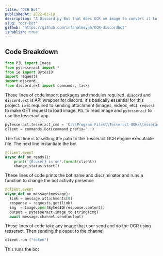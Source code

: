 ```yaml
---
title: "OCR Bot"
publishedAt: 2022-02-10
description: "A Discord.py Bot that does OCR on image to convert it to text. It using tesseract to do optical character recognition"
slug: "ocr-bot"
github: "https://github.com/irfanalmsyah/OCR-discordbot"
isPublish: true
---
```


## Code Breakdown
```py
from PIL import Image
from pytesseract import *
from io import BytesIO
import requests
import discord
from discord.ext import commands, tasks
```
These lines of code import packages and modules required. `discord` and `discord.ext` is API wrapper for discord. It's basically essential for this project. `io` is required to sending attachment (images, videos, etc). `request` to make GET request to load image. `PIL` to read image and `pytesseract` to use the tesseract app 

```py
pytesseract.tesseract_cmd = 'C:\\Program Files\\Tesseract-OCR\\tesseract.exe'
client = commands.Bot(command_prefix='.')
```
The first line is to setting the path to the Tesseract OCR engine executable file. The next line instantiate the bot

```py
@client.event
async def on_ready():
	print('{0.user} is on'.format(client))
	change_status.start()
```

These lines of code prints the bot name and discriminator and runs a function to change the bot activity presence

```py
@client.event
async def on_message(message):
  link = message.attachments[0]
  response = requests.get(link)
  img  = Image.open(BytesIO(response.content))
  output = pytesseract.image_to_string(img)
  await message.channel.send(output)
```

These lines of code take any image that user send and do the OCR using tesseract. Then sending the ouput to the channel

```py
client.run ("token")
```
This runs the bot